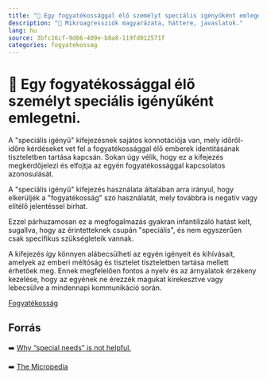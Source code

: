 ```yaml
---
title: "🚫 Egy fogyatékossággal élő személyt speciális igényűként emlegetni."
description: "🚫 Mikroagressziók magyarázata, háttere, javaslatok."
lang: hu
source: 3bfc16cf-9d66-409e-b8a8-119fd012571f
categories: fogyatekossag
---
```


<div class="wiki-content agression-title">

# 🚫 Egy fogyatékossággal élő személyt speciális igényűként emlegetni.

A "speciális igényű" kifejezésnek sajátos konnotációja van, mely időről-időre kérdéseket vet fel a fogyatékossággal élő emberek identitásának tiszteletben tartása kapcsán. Sokan úgy vélik, hogy ez a kifejezés megkérdőjelezi és elfojtja az egyén fogyatékossággal kapcsolatos azonosulását.

A "speciális igényű" kifejezés használata általában arra irányul, hogy elkerüljék a "fogyatékosság" szó használatát, mely továbbra is negatív vagy elítélő jelentéssel bírhat.

Ezzel párhuzamosan ez a megfogalmazás gyakran infantilizáló hatást kelt, sugallva, hogy az érintetteknek csupán "speciális", és nem egyszerűen csak specifikus szükségleteik vannak.

A kifejezés így könnyen alábecsülheti az egyén igényeit és kihívásait, amelyek az emberi méltóság és tisztelet tiszteletben tartása mellett érhetőek meg. Ennek megfelelően fontos a nyelv és az árnyalatok érzékeny kezelése, hogy az egyének ne érezzék magukat kirekesztve vagy lebecsülve a mindennapi kommunikáció során.

<div class="categories">

[Fogyatékosság](/#/entry?id=fogyatekossag)

</div>

## Forrás

➡️ [Why “special needs” is not helpful.](https://rebecca-cokley.medium.com/why-special-needs-is-1959e2a6b0e)


➡️ [The Micropedia](https://www.themicropedia.org/)


</div>